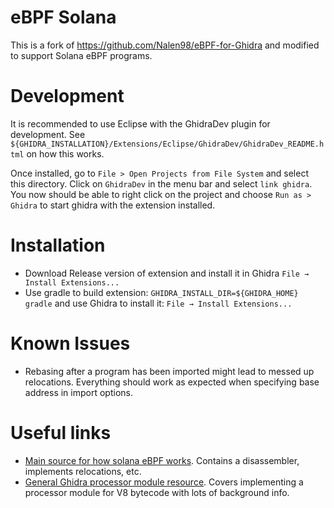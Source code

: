 # eBPF Solana

This is a fork of https://github.com/Nalen98/eBPF-for-Ghidra and modified to
support Solana eBPF programs.

# Development
It is recommended to use Eclipse with the GhidraDev plugin for development.
See `${GHIDRA_INSTALLATION}/Extensions/Eclipse/GhidraDev/GhidraDev_README.html`
on how this works.

Once installed, go to `File > Open Projects from File System` and select this
directory. Click on `GhidraDev` in the menu bar and select `link ghidra`.
You now should be able to right click on the project and choose
`Run as > Ghidra` to start ghidra with the extension installed.

# Installation

- Download Release version of extension and install it in Ghidra `File → Install Extensions...` 
- Use gradle to build extension: `GHIDRA_INSTALL_DIR=${GHIDRA_HOME} gradle` and use Ghidra to install it: `File → Install Extensions...` 

# Known Issues
- Rebasing after a program has been imported might lead to messed up relocations.
  Everything should work as expected when specifying base address in import options.

# Useful links

* [Main source for how solana eBPF works](https://github.com/solana-labs/rbpf).
  Contains a disassembler, implements relocations, etc.
* [General Ghidra processor module resource](https://swarm.ptsecurity.com/creating-a-ghidra-processor-module-in-sleigh-using-v8-bytecode-as-an-example/).
  Covers implementing a processor module for V8 bytecode with lots of background
  info.

